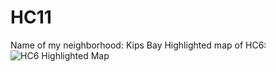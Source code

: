 # HC11
Name of my neighborhood: Kips Bay
Highlighted map of HC6:
![HC6 Highlighted Map](https://github.com/alifrahman2023/HC11.github.io/blob/main/HC6.png "Highlighted Map")
